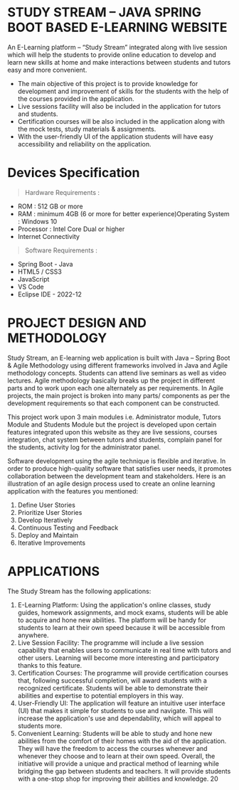 # STUDY STREAM – JAVA SPRING BOOT BASED E-LEARNING WEBSITE

An E-Learning platform – “Study Stream” integrated along with live session which will help the students to provide online education to develop and learn new skills at home and make interactions between students and tutors easy and more convenient.

<ul> <li>The main objective of this project is to provide knowledge for development and improvement of skills for the students with the help of the courses provided in the application.</li>
<li>Live sessions facility will also be included in the application for tutors and students.</li>
<li>Certification courses will be also included in the application along with the mock tests, study materials & assignments.</li>
<li>With the user-friendly UI of the application students will have easy accessibility and reliability on the application.</li> </ul>

# Devices Specification 
> Hardware Requirements :
<ul>
<li>ROM : 512 GB or more</li>
<li>RAM : minimum 4GB (6 or more for better experience)Operating System : Windows 10</li>
<li>Processor : Intel Core Dual or higher</li>
<li>Internet Connectivity</li>
</ul>

> Software Requirements :
<ul>
<li>Spring Boot - Java</li>
<li> HTML5 / CSS3</li>
<li>JavaScript</li>
<li>VS Code</li>
<li>Eclipse IDE - 2022-12</li>
</ul>

# PROJECT DESIGN AND METHODOLOGY

Study Stream, an E-learning web application is built with Java – Spring Boot & Agile Methodology using different frameworks involved in Java and Agile methodology concepts. Students can attend live seminars as well as video lectures. Agile methodology basically breaks up the project in different parts and to work upon each one alternately as per requirements. In Agile projects, the main project is broken into many parts/ components as per the development requirements so that each component can be constructed.

This project work upon 3 main modules i.e. Administrator module, Tutors Module and Students Module but the project is developed upon certain features integrated upon this website as they are live sessions, courses integration, chat system between tutors and students, complain panel for the students, activity log for the administrator panel.

Software development using the agile technique is flexible and iterative. In order to produce high-quality software that satisfies user needs, it promotes collaboration between the development team and stakeholders. Here is an illustration of an agile design process used to create an online learning application with the features you mentioned:
1. Define User Stories
2. Prioritize User Stories
3. Develop Iteratively
4. Continuous Testing and Feedback
5. Deploy and Maintain
6. Iterative Improvements

# APPLICATIONS

The Study Stream has the following applications:
1. E-Learning Platform:
Using the application's online classes, study guides, homework assignments, and mock exams, students will be able to acquire and hone new abilities. The platform will be handy for students to learn at their own speed because it will be accessible from anywhere.
2. Live Session Facility:
The programme will include a live session capability that enables users to communicate in real time with tutors and other users. Learning will become more interesting and participatory thanks to this feature.
3. Certification Courses:
The programme will provide certification courses that, following successful completion, will award students with a recognized certificate. Students will be able to demonstrate their abilities and expertise to potential employers in this way.
4. User-Friendly UI:
The application will feature an intuitive user interface (UI) that makes it simple for students to use and navigate. This will increase the application's use and dependability, which will appeal to students more.
5. Convenient Learning:
Students will be able to study and hone new abilities from the comfort of their homes with the aid of the application. They will have the freedom to access the courses whenever and whenever they choose and to learn at their own speed.
Overall, the initiative will provide a unique and practical method of learning while bridging the gap between students and teachers. It will provide students with a one-stop shop for improving their abilities and knowledge.
20
